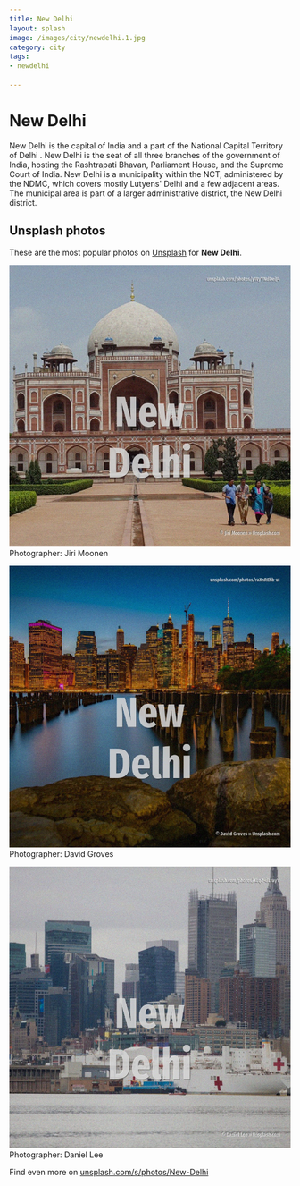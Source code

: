 ```yaml
---
title: New Delhi
layout: splash
image: /images/city/newdelhi.1.jpg
category: city
tags:
- newdelhi

---
```

# New Delhi

New Delhi  is the capital of India and a part of the National Capital Territory of Delhi . New Delhi is the seat of all three branches of the government of India, hosting the Rashtrapati  Bhavan, Parliament House, and the Supreme Court of India. New Delhi is a municipality within the NCT, administered by the NDMC, which covers mostly Lutyens'  Delhi and a few adjacent areas. The municipal area is part of a larger administrative district, the New Delhi district.  

 
## Unsplash photos
These are the most popular photos on [Unsplash](https://unsplash.com) for **New Delhi**.
 
![New Delhi](/images/city/newdelhi.1.jpg)
Photographer:  Jiri Moonen
 
![New Delhi](/images/city/newdelhi.2.jpg)
Photographer:  David Groves
 
![New Delhi](/images/city/newdelhi.3.jpg)
Photographer:  Daniel Lee
 
Find even more on [unsplash.com/s/photos/New-Delhi](https://unsplash.com/s/photos/New-Delhi)
 
